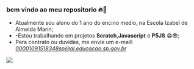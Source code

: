 ### bem vindo ao meu repositorio 🔥💖

- Atualmente sou alono do 1 ano do encino medio, na Escola Izabel de Almeida Marin;
- -Estou trabalhando em projetos **Scratch**,**Javascript** e **P5JS** 😁😎;
- Para contrato ou duvidas, me envie um e-maill *00001091518348sp@al.educacao.sp.gov.br*

 ![](https://media1.tenor.com/m/kzlbEa5x6CAAAAAC/luisa-sonza-iacarta.gif)
